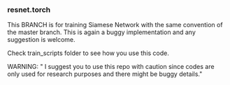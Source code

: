 <h3>resnet.torch</h3>

This BRANCH is for training Siamese Network with the same convention of the master branch. This is again a buggy implementation and any suggestion is welcome.

Check train_scripts folder to see how you use this code.

WARNING: " I suggest you to use this repo with caution since codes are only used for research purposes and there might be buggy details."
